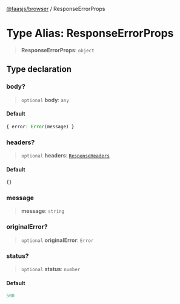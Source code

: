 [@faasjs/browser](../README.md) / ResponseErrorProps

# Type Alias: ResponseErrorProps

> **ResponseErrorProps**: `object`

## Type declaration

### body?

> `optional` **body**: `any`

#### Default

```ts
{ error: Error(message) }
```

### headers?

> `optional` **headers**: [`ResponseHeaders`](ResponseHeaders.md)

#### Default

```ts
{}
```

### message

> **message**: `string`

### originalError?

> `optional` **originalError**: `Error`

### status?

> `optional` **status**: `number`

#### Default

```ts
500
```
